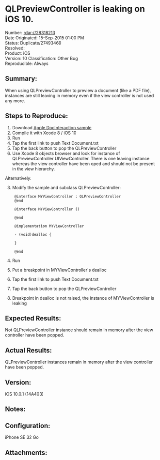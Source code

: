 # QLPreviewController is leaking on iOS 10.

Number: [rdar://28318213](http://openradar.appspot.com/28318213)    
Date Originated: 15-Sep-2015 01:00 PM    
Status: Duplicate/27493469    
Resolved:	
Product: iOS   
Version: 10
Classification: Other Bug  
Reproducible: Always   

## Summary:

When using QLPreviewController to preview a document (like a PDF file), instances are still leaving in memory even if the view controller is not used any more.

## Steps to Reproduce:

1. Download [Apple DocInteraction sample](https://developer.apple.com/library/content/samplecode/DocInteraction/Introduction/Intro.html)
2. Compile it with Xcode 8 / iOS 10
3. Run
4. Tap the first link to push Text Document.txt
5. Tap the back button to pop the QLPreviewController
6. Use Xcode 8 objects browser and look for instance of QLPreviewController UIViewController. There is one leaving instance whereas the view controller have been oped and should not be present in the view hierarchy.


Alternatively:

3. Modify the sample and subclass QLPreviewController:

        @interface MYViewController : QLPreviewController
        @end
        
        @interface MYViewController ()
        
        @end
        
        @implementation MYViewController
        
        - (void)dealloc {
        
        }
        
        @end

4. Run
5. Put a breakpoint in MYViewController's dealloc 
6. Tap the first link to push Text Document.txt
7. Tap the back button to pop the QLPreviewController
8. Breakpoint in dealloc is not raised, the instance of MYViewController is leaking


## Expected Results:

Not QLPreviewController instance should remain in memory after the view controller have been popped.

## Actual Results:

QLPreviewController instances remain in memory after the view controller have been popped.

## Version:

iOS  10.0.1 (14A403)

## Notes:

## Configuration:

iPhone SE 32 Go

## Attachments:


